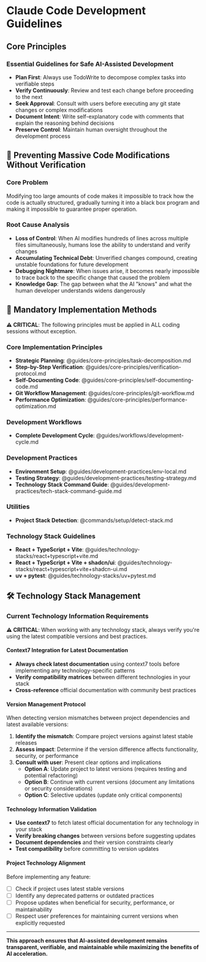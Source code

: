# Claude Code Development Guidelines

## Core Principles

### Essential Guidelines for Safe AI-Assisted Development
- **Plan First**: Always use TodoWrite to decompose complex tasks into verifiable steps
- **Verify Continuously**: Review and test each change before proceeding to the next
- **Seek Approval**: Consult with users before executing any git state changes or complex modifications
- **Document Intent**: Write self-explanatory code with comments that explain the reasoning behind decisions
- **Preserve Control**: Maintain human oversight throughout the development process

## 🚨 Preventing Massive Code Modifications Without Verification

### Core Problem
Modifying too large amounts of code makes it impossible to track how the code is actually structured, gradually turning it into a black box program and making it impossible to guarantee proper operation.

### Root Cause Analysis
- **Loss of Control**: When AI modifies hundreds of lines across multiple files simultaneously, humans lose the ability to understand and verify changes
- **Accumulating Technical Debt**: Unverified changes compound, creating unstable foundations for future development
- **Debugging Nightmare**: When issues arise, it becomes nearly impossible to trace back to the specific change that caused the problem
- **Knowledge Gap**: The gap between what the AI "knows" and what the human developer understands widens dangerously

## 🔧 Mandatory Implementation Methods

**⚠️ CRITICAL**: The following principles must be applied in ALL coding sessions without exception.

### Core Implementation Principles
- **Strategic Planning**: @guides/core-principles/task-decomposition.md
- **Step-by-Step Verification**: @guides/core-principles/verification-protocol.md  
- **Self-Documenting Code**: @guides/core-principles/self-documenting-code.md
- **Git Workflow Management**: @guides/core-principles/git-workflow.md
- **Performance Optimization**: @guides/core-principles/performance-optimization.md

### Development Workflows
- **Complete Development Cycle**: @guides/workflows/development-cycle.md

### Development Practices
- **Environment Setup**: @guides/development-practices/env-local.md
- **Testing Strategy**: @guides/development-practices/testing-strategy.md
- **Technology Stack Command Guide**: @guides/development-practices/tech-stack-command-guide.md

### Utilities
- **Project Stack Detection**: @commands/setup/detect-stack.md

### Technology Stack Guidelines
- **React + TypeScript + Vite**: @guides/technology-stacks/react+typescript+vite.md
- **React + TypeScript + Vite + shadcn/ui**: @guides/technology-stacks/react+typescript+vite+shadcn-ui.md
- **uv + pytest**: @guides/technology-stacks/uv+pytest.md

## 🛠️ Technology Stack Management

### Current Technology Information Requirements
**⚠️ CRITICAL**: When working with any technology stack, always verify you're using the latest compatible versions and best practices.

#### Context7 Integration for Latest Documentation
- **Always check latest documentation** using context7 tools before implementing any technology-specific patterns
- **Verify compatibility matrices** between different technologies in your stack
- **Cross-reference** official documentation with community best practices

#### Version Management Protocol
When detecting version mismatches between project dependencies and latest available versions:

1. **Identify the mismatch**: Compare project versions against latest stable releases
2. **Assess impact**: Determine if the version difference affects functionality, security, or performance
3. **Consult with user**: Present clear options and implications
   - **Option A**: Update project to latest versions (requires testing and potential refactoring)
   - **Option B**: Continue with current versions (document any limitations or security considerations)
   - **Option C**: Selective updates (update only critical components)

#### Technology Information Validation
- **Use context7** to fetch latest official documentation for any technology in your stack
- **Verify breaking changes** between versions before suggesting updates
- **Document dependencies** and their version constraints clearly
- **Test compatibility** before committing to version updates

#### Project Technology Alignment
Before implementing any feature:
- [ ] Check if project uses latest stable versions
- [ ] Identify any deprecated patterns or outdated practices
- [ ] Propose updates when beneficial for security, performance, or maintainability
- [ ] Respect user preferences for maintaining current versions when explicitly requested

---

**This approach ensures that AI-assisted development remains transparent, verifiable, and maintainable while maximizing the benefits of AI acceleration.**